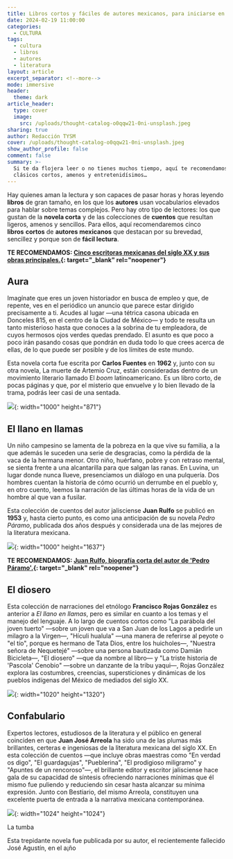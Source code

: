 ```yaml
---
title: Libros cortos y fáciles de autores mexicanos, para iniciarse en la lectura
date: 2024-02-19 11:00:00
categories:
  - CULTURA
tags:
  - cultura
  - libros
  - autores
  - literatura
layout: article
excerpt_separator: <!--more-->
mode: immersive
header:
  theme: dark
article_header:
  type: cover
  image:
    src: /uploads/thought-catalog-o0qqw21-0ni-unsplash.jpeg
sharing: true
author: Redacción TYSM
cover: /uploads/thought-catalog-o0qqw21-0ni-unsplash.jpeg
show_author_profile: false
comment: false
summary: >-
  Si te da flojera leer o no tienes muchos tiempo, aquí te recomendamos unos
  clásicos cortos, amenos y entretenidísimos…
---
```

Hay quienes aman la lectura y son capaces de pasar horas y horas leyendo **libros** de gran tamaño, en los que los **autores** usan vocabularios elevados para hablar sobre temas complejos. Pero hay otro tipo de lectores: los que gustan de la **novela corta** y de las colecciones de **cuentos** que resultan ligeros, amenos y sencillos. Para ellos, aquí recomendaremos cinco **libros**&nbsp;**cortos** de **autores mexicanos** que destacan por su brevedad, sencillez y porque son de **fácil lectura**.

**TE RECOMENDAMOS: [Cinco escritoras mexicanas del siglo XX y sus obras principales.](https://blog.tonoysumariachi.com/cultura/2022/10/05/cinco-escritoras-mexicanas-del-siglo-xx-y-sus-obras-principales.html){: target="_blank" rel="noopener"}**

## Aura

Imagínate que eres un joven historiador en busca de empleo y que, de repente, ves en el periódico un anuncio que parece estar dirigido precisamente a ti. Acudes al lugar —una tétrica casona ubicada en Donceles 815, en el centro de la Ciudad de México— y todo te resulta un tanto misterioso hasta que conoces a la sobrina de tu empleadora, de cuyos hermosos ojos verdes quedas prendado. El asunto es que poco a poco irán pasando cosas que pondrán en duda todo lo que crees acerca de ellas, de lo que puede ser posible y de los límites de este mundo.

Esta novela corta fue escrita por **Carlos Fuentes** en **1962** y, junto con su otra novela, La muerte de Artemio Cruz, están consideradas dentro de un movimiento literario llamado El *boom* latinoamericano. Es un libro corto, de pocas páginas y que, por el misterio que envuelve y lo bien llevado de la trama, podrás leer casi de una sentada.

![](/uploads/aura30333632643.jpeg){: width="1000" height="871"}

## El llano en llamas

Un niño campesino se lamenta de la pobreza en la que vive su familia, a la que además le suceden una serie de desgracias, como la pérdida de la vaca de la hermana menor. Otro niño, huérfano, pobre y con retraso mental, se sienta frente a una alcantarilla para que salgan las ranas. En Luvina, un lugar donde nunca llueve, presenciamos un diálogo en una pulquería. Dos hombres cuentan la historia de cómo ocurrió un derrumbe en el pueblo y, en otro cuento, leemos la narración de las últimas horas de la vida de un hombre al que van a fusilar.

Esta colección de cuentos del autor jalisciense **Juan Rulfo**&nbsp;se publicó en **1953** y, hasta cierto punto, es como una anticipación de su novela *Pedro Páramo*, publicada dos años después y considerada una de las mejores de la literatura mexicana.

![](/uploads/el-llano-en-llamas.jpeg){: width="1000" height="1637"}

**TE RECOMENDAMOS: [Juan Rulfo, biografía corta del autor de 'Pedro Páramo'.](https://blog.tonoysumariachi.com/cultura/2022/07/27/juan-rulfo-biografia-corta-del-autor-de-pedro-paramo.html){: target="_blank" rel="noopener"}**

## El diosero

Esta colección de narraciones del etnólogo **Francisco Rojas González** es anterior a *El llano en llamas*, pero es similar en cuanto a los temas y el manejo del lenguaje. A lo largo de cuentos cortos como "La parábola del joven tuerto" —sobre un joven que va a San Juan de los Lagos a pedirle un milagro a la Virgen—, "Hículi hualula" —una manera de referirse al peyote o "el tío", porque es hermano de Tata Dios, entre los huicholes—, "Nuestra señora de Nequetejé" —sobre una persona bautizada como Damián Bicicleta—, "El diosero" —que da nombre al libro— y "La triste historia de 'Pascola' Cenobio" —sobre un danzante de la tribu yaqui—, Rojas González explora las costumbres, creencias, supersticiones y dinámicas de los pueblos indígenas del México de mediados del siglo XX.

![](/uploads/el-diosero-imagen.jpeg){: width="1020" height="1320"}

## Confabulario

Expertos lectores, estudiosos de la literatura y el público en general coinciden en que **Juan José Arreola** ha sido una de las plumas más brillantes, certeras e ingeniosas de la literatura mexicana del siglo XX. En esta colección de cuentos —que incluye obras maestras como "En verdad os digo", "El guardagujas", "Pueblerina", "El prodigioso miligramo" y "Apuntes de un rencoroso"—, el brillante editor y escritor jalisciense hace gala de su capacidad de síntesis ofreciendo narraciones mínimas que él mismo fue puliendo y reduciendo sin cesar hasta alcanzar su mínima expresión. Junto con Bestiario, del mismo Arreola, constituyen una excelente puerta de entrada a la narrativa mexicana contemporánea.

![](/uploads/confabulario.png){: width="1024" height="1024"}

La tumba

Esta trepidante novela fue publicada por su autor, el recientemente fallecido José Agustín, en el a¡ño
